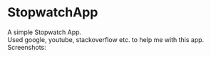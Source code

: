 # StopwatchApp

A simple Stopwatch App.</br>
Used google, youtube, stackoverflow etc. to help me with this app.</br>
Screenshots:</br>
<img src=''></img>

